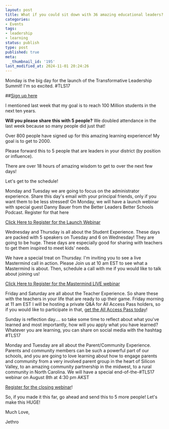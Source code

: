 ```yaml
---
layout: post
title: What if you could sit down with 36 amazing educational leaders?
categories:
- Events
tags:
- leadership
- learning
status: publish
type: post
published: true
meta:
  _thumbnail_id: '195'
last_modified_at: 2024-11-01 20:24:26
---
```


Monday is the big day for the launch of the Transformative Leadership Summit! I'm so excited. #TLS17

##[Sign up here](https://gc319.isrefer.com/go/tls17/tehjunction/blog)


I mentioned last week that my goal is to reach 100 Million students in the next ten years.

**Will you please share this with 5 people?**
 We doubled attendance in the last week because so many people did just that!

Over 800 people have signed up for this amazing learning experience! My goal is to get to 2000.

Please forward this to 5 people that are leaders in your district (by position or influence).

There are over 18 hours of amazing wisdom to get to over the next few days!

Let's get to the schedule!

Monday and Tuesday we are going to focus on the administrator experience. Share this day's email with your principal friends, only if you want them to be less stressed! On Monday, we will have a launch webinar with special guest Danny Bauer from the Better Leaders Better Schools Podcast. Register for that here

[Click Here to Register for the Launch Webinar](https://jethro.webinarninja.co/my/wnwebinarlist/index?webinar_id=84560)

Wednesday and Thursday is all about the Student Experience. These days are packed with 5 speakers on Tuesday and 6 on Wednesday! They are going to be huge. These days are especially good for sharing with teachers to get them inspired to meet kids' needs.

We have a special treat on Thursday. I'm inviting you to see a live Mastermind call in action. Please Join us at 10 am EST to see what a Mastermind is about. Then, schedule a call with me if you would like to talk about joining us!

[Click Here to Register for the Mastermind LIVE webinar](https://zoom.us/webinar/register/f692e731e43d716834538d7d4481ef37)

Friday and Saturday are all about the Teacher Experience. So share these with the teachers in your life that are ready to up their game.
Friday morning at 11 am EST I will be hosting a private Q&A for All Access Pass holders, so if you would like to participate in that, 
[get the All Access Pass today](https://gc319.infusionsoft.com/app/orderForms/2017-All-Access-Pass)!

Sunday is reflection day.... so take some time to reflect about what you've learned and most importantly, how will you apply what you have learned? Whatever you are learning, you can share on social media with the hashtag #TLS17

Monday and Tuesday are all about the Parent/Community Experience. Parents and community members can be such a powerful part of our schools, and you are going to love learning about how to engage parents and community from a very involved parent group in the heart of Silicon Valley, to an amazing community partnership in the midwest, to a rural community in North Carolina.
We will have a special end-of-the-#TLS17 webinar on August 8th at 4:30 pm AKST

[Register for the closing webinar](https://jethro.webinarninja.co/my/wnwebinarlist/index?webinar_id=85378)!

So, if you made it this far, go ahead and send this to 5 more people! 
Let's make this HUGE!

Much Love,

Jethro
